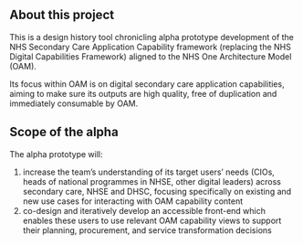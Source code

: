 ## About this project

This is a design history tool chronicling alpha prototype development of the NHS Secondary Care Application Capability framework (replacing the NHS Digital Capabilities Framework) aligned to the NHS One Architecture Model (OAM). 

Its focus within OAM is on digital secondary care application capabilities, aiming to make sure its outputs are high quality, free of duplication and immediately consumable by OAM.

## Scope of the alpha
The alpha prototype will:

1. increase the team’s understanding of its target users’ needs (CIOs, heads of national programmes in NHSE, other digital leaders) across secondary care, NHSE and DHSC, focusing specifically on existing and new use cases for interacting with OAM capability content
2. co-design and iteratively develop an accessible front-end which enables these users to use relevant OAM capability views to support their planning, procurement, and service transformation decisions
